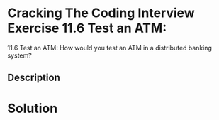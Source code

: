 # Cracking The Coding Interview Exercise 11.6 Test an ATM:

11.6 Test an ATM: How would you test an ATM in a distributed banking system?

## Description


# Solution